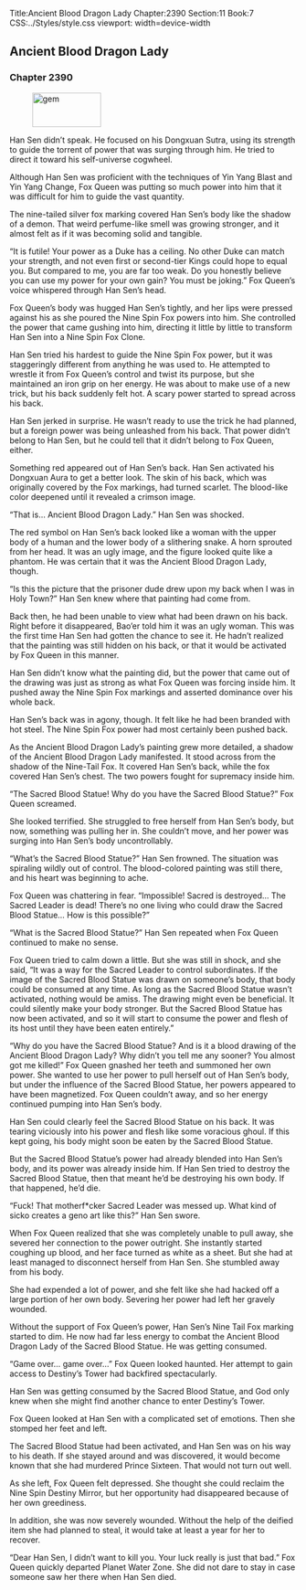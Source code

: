 Title:Ancient Blood Dragon Lady 
Chapter:2390 
Section:11 
Book:7 
CSS:../Styles/style.css 
viewport: width=device-width
  
## Ancient Blood Dragon Lady
### Chapter 2390 
<figure>
	<img src="../Images/gem.gif" alt="gem" id="gem" width="120" height="60" />
</figure>
  

  
  Han Sen didn’t speak. He focused on his Dongxuan Sutra, using its strength to guide the torrent of power that was surging through him. He tried to direct it toward his self-universe cogwheel.

Although Han Sen was proficient with the techniques of Yin Yang Blast and Yin Yang Change, Fox Queen was putting so much power into him that it was difficult for him to guide the vast quantity.

The nine-tailed silver fox marking covered Han Sen’s body like the shadow of a demon. That weird perfume-like smell was growing stronger, and it almost felt as if it was becoming solid and tangible.

“It is futile! Your power as a Duke has a ceiling. No other Duke can match your strength, and not even first or second-tier Kings could hope to equal you. But compared to me, you are far too weak. Do you honestly believe you can use my power for your own gain? You must be joking.” Fox Queen’s voice whispered through Han Sen’s head.

Fox Queen’s body was hugged Han Sen’s tightly, and her lips were pressed against his as she poured the Nine Spin Fox powers into him. She controlled the power that came gushing into him, directing it little by little to transform Han Sen into a Nine Spin Fox Clone.

Han Sen tried his hardest to guide the Nine Spin Fox power, but it was staggeringly different from anything he was used to. He attempted to wrestle it from Fox Queen’s control and twist its purpose, but she maintained an iron grip on her energy. He was about to make use of a new trick, but his back suddenly felt hot. A scary power started to spread across his back.

Han Sen jerked in surprise. He wasn’t ready to use the trick he had planned, but a foreign power was being unleashed from his back. That power didn’t belong to Han Sen, but he could tell that it didn’t belong to Fox Queen, either.

Something red appeared out of Han Sen’s back. Han Sen activated his Dongxuan Aura to get a better look. The skin of his back, which was originally covered by the Fox markings, had turned scarlet. The blood-like color deepened until it revealed a crimson image.

“That is… Ancient Blood Dragon Lady.” Han Sen was shocked.

The red symbol on Han Sen’s back looked like a woman with the upper body of a human and the lower body of a slithering snake. A horn sprouted from her head. It was an ugly image, and the figure looked quite like a phantom. He was certain that it was the Ancient Blood Dragon Lady, though.

“Is this the picture that the prisoner dude drew upon my back when I was in Holy Town?” Han Sen knew where that painting had come from.

Back then, he had been unable to view what had been drawn on his back. Right before it disappeared, Bao’er told him it was an ugly woman. This was the first time Han Sen had gotten the chance to see it. He hadn’t realized that the painting was still hidden on his back, or that it would be activated by Fox Queen in this manner.

Han Sen didn’t know what the painting did, but the power that came out of the drawing was just as strong as what Fox Queen was forcing inside him. It pushed away the Nine Spin Fox markings and asserted dominance over his whole back.

Han Sen’s back was in agony, though. It felt like he had been branded with hot steel. The Nine Spin Fox power had most certainly been pushed back.

As the Ancient Blood Dragon Lady’s painting grew more detailed, a shadow of the Ancient Blood Dragon Lady manifested. It stood across from the shadow of the Nine-Tail Fox. It covered Han Sen’s back, while the fox covered Han Sen’s chest. The two powers fought for supremacy inside him.

“The Sacred Blood Statue! Why do you have the Sacred Blood Statue?” Fox Queen screamed.

She looked terrified. She struggled to free herself from Han Sen’s body, but now, something was pulling her in. She couldn’t move, and her power was surging into Han Sen’s body uncontrollably.

“What’s the Sacred Blood Statue?” Han Sen frowned. The situation was spiraling wildly out of control. The blood-colored painting was still there, and his heart was beginning to ache.

Fox Queen was chattering in fear. “Impossible! Sacred is destroyed… The Sacred Leader is dead! There’s no one living who could draw the Sacred Blood Statue… How is this possible?”

“What is the Sacred Blood Statue?” Han Sen repeated when Fox Queen continued to make no sense.

Fox Queen tried to calm down a little. But she was still in shock, and she said, “It was a way for the Sacred Leader to control subordinates. If the image of the Sacred Blood Statue was drawn on someone’s body, that body could be consumed at any time. As long as the Sacred Blood Statue wasn’t activated, nothing would be amiss. The drawing might even be beneficial. It could silently make your body stronger. But the Sacred Blood Statue has now been activated, and so it will start to consume the power and flesh of its host until they have been eaten entirely.”

“Why do you have the Sacred Blood Statue? And is it a blood drawing of the Ancient Blood Dragon Lady? Why didn’t you tell me any sooner? You almost got me killed!” Fox Queen gnashed her teeth and summoned her own power. She wanted to use her power to pull herself out of Han Sen’s body, but under the influence of the Sacred Blood Statue, her powers appeared to have been magnetized. Fox Queen couldn’t away, and so her energy continued pumping into Han Sen’s body.

Han Sen could clearly feel the Sacred Blood Statue on his back. It was tearing viciously into his power and flesh like some voracious ghoul. If this kept going, his body might soon be eaten by the Sacred Blood Statue.

But the Sacred Blood Statue’s power had already blended into Han Sen’s body, and its power was already inside him. If Han Sen tried to destroy the Sacred Blood Statue, then that meant he’d be destroying his own body. If that happened, he’d die.

“Fuck! That motherf*cker Sacred Leader was messed up. What kind of sicko creates a geno art like this?” Han Sen swore.

When Fox Queen realized that she was completely unable to pull away, she severed her connection to the power outright. She instantly started coughing up blood, and her face turned as white as a sheet. But she had at least managed to disconnect herself from Han Sen. She stumbled away from his body.

She had expended a lot of power, and she felt like she had hacked off a large portion of her own body. Severing her power had left her gravely wounded.

Without the support of Fox Queen’s power, Han Sen’s Nine Tail Fox marking started to dim. He now had far less energy to combat the Ancient Blood Dragon Lady of the Sacred Blood Statue. He was getting consumed.

“Game over… game over…” Fox Queen looked haunted. Her attempt to gain access to Destiny’s Tower had backfired spectacularly.

Han Sen was getting consumed by the Sacred Blood Statue, and God only knew when she might find another chance to enter Destiny’s Tower.

Fox Queen looked at Han Sen with a complicated set of emotions. Then she stomped her feet and left.

The Sacred Blood Statue had been activated, and Han Sen was on his way to his death. If she stayed around and was discovered, it would become known that she had murdered Prince Sixteen. That would not turn out well.

As she left, Fox Queen felt depressed. She thought she could reclaim the Nine Spin Destiny Mirror, but her opportunity had disappeared because of her own greediness.

In addition, she was now severely wounded. Without the help of the deified item she had planned to steal, it would take at least a year for her to recover.

“Dear Han Sen, I didn’t want to kill you. Your luck really is just that bad.” Fox Queen quickly departed Planet Water Zone. She did not dare to stay in case someone saw her there when Han Sen died.
